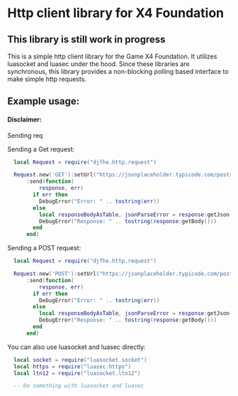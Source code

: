 # Http client library for X4 Foundation

## This library is still work in progress

This is a simple http client library for the Game X4 Foundation.
It utilizes luasocket and luasec under the hood.
Since these libraries are synchronous, this library provides a non-blocking polling based interface to make simple http requests.

## Example usage:

#### Disclaimer:
Sending req

Sending a Get request:
```lua
  local Request = require("djfhe.http.request")

  Request.new('GET'):setUrl("https://jsonplaceholder.typicode.com/posts/1")
      :send(function(
          response, err)
        if err then
          DebugError("Error: " .. tostring(err))
        else
          local responseBodyAsTable, jsonParseError = response:getJson() -- returns a table if the response is valid json
          DebugError("Response: " .. tostring(response:getBody()))
        end
      end)
```


Sending a POST request:
```lua
  local Request = require("djfhe.http.request")

  Request.new('POST'):setUrl("https://jsonplaceholder.typicode.com/posts"):setBody({ title = "Test Post", body = "bar", userId = 10 })
      :send(function(
          response, err)
        if err then
          DebugError("Error: " .. tostring(err))
        else
          local responseBodyAsTable, jsonParseError = response:getJson() -- returns a table if the response is valid json
          DebugError("Response: " .. tostring(response:getBody()))
        end
      end)
```


You can also use luasocket and luasec directly:

```lua
  local socket = require("luasocket.socket")
  local https = require("luasec.https")
  local ltn12 = require("luasocket.ltn12")

  -- Do something with luasocket and luasec
```